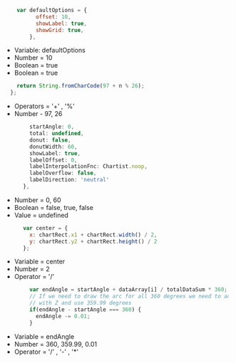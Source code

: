 ```javascript
    var defaultOptions = {
          offset: 10,
          showLabel: true,
          showGrid: true,
        },
```
* Variable: defaultOptions
* Number =  10
* Boolean = true
* Boolean = true
    
```javascript
    return String.fromCharCode(97 + n % 26);
  };
```
* Operators = '+' , '%'
* Number - 97, 26

```javascript
        startAngle: 0,
        total: undefined,
        donut: false,
        donutWidth: 60,
        showLabel: true,
        labelOffset: 0,
        labelInterpolationFnc: Chartist.noop,
        labelOverflow: false,
        labelDirection: 'neutral'
      },
```

* Number = 0, 60
* Boolean = false, true, false
* Value = undefined 

```javascript
      var center = {
        x: chartRect.x1 + chartRect.width() / 2,
        y: chartRect.y2 + chartRect.height() / 2
      };
```

* Variable = center
* Number = 2
* Operator = '/'
 
```javascript
        var endAngle = startAngle + dataArray[i] / totalDataSum * 360;
        // If we need to draw the arc for all 360 degrees we need to add a hack where we close the circle
        // with Z and use 359.99 degrees
        if(endAngle - startAngle === 360) {
          endAngle -= 0.01;
        }
```

* Variable = endAngle
* Number = 360, 359.99, 0.01
* Operator = '/' , '-' , '*'

